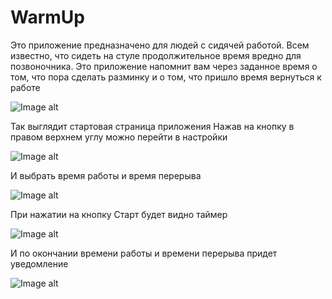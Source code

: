 # WarmUp
Это приложение предназначено для людей с сидячей работой. 
Всем известно, что сидеть на стуле продолжительное время вредно для позвоночника.
Это приложение напомнит вам через заданное время о том, что пора сделать разминку и о том, что пришло время вернуться к работе

![Image alt](https://github.com/pluzh/image/blob/main/startPage.png)

Так выглядит стартовая страница приложения
Нажав на кнопку в правом верхнем углу можно перейти в настройки

![Image alt](https://github.com/pluzh/image/blob/main/SettingsPage.png)

И выбрать время работы и время перерыва

![Image alt](https://github.com/pluzh/image/blob/main/SettingsPage2.png)

При нажатии на кнопку Старт будет видно таймер

![Image alt](https://github.com/pluzh/image/blob/main/timePage.png)

И по окончании времени работы и времени перерыва придет уведомление

![Image alt](https://github.com/pluzh/image/blob/main/popUpPage.png)
